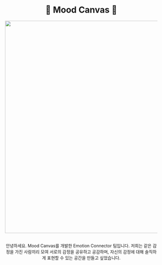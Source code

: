 <div align="center">
    
# :art: Mood Canvas :art:

<p>
    <img src="https://github.com/NC7-Team/.github/assets/77683645/5f17efc0-81da-47e7-a18a-7560f787c47c" width="700">
</p>

<br>
안녕하세요. Mood Canvas를 개발한 Emotion Connector 팀입니다.
저희는 같은 감정을 가진 사람끼리 모여 서로의 감정을 공유하고 공감하며, 자신의 감정에 대해 솔직하게 표현할 수 있는 공간을 만들고 싶었습니다.

</div>


 

<!--

## Hi there 👋

<p align="center">
    <img src="https://github.com/NC7-Team/.github/assets/77683645/5f17efc0-81da-47e7-a18a-7560f787c47c" width="700">
</p>

**Here are some ideas to get you started:**

🙋‍♀️ A short introduction - what is your organization all about?
🌈 Contribution guidelines - how can the community get involved?
👩‍💻 Useful resources - where can the community find your docs? Is there anything else the community should know?
🍿 Fun facts - what does your team eat for breakfast?
🧙 Remember, you can do mighty things with the power of [Markdown](https://docs.github.com/github/writing-on-github/getting-started-with-writing-and-formatting-on-github/basic-writing-and-formatting-syntax)
-->
